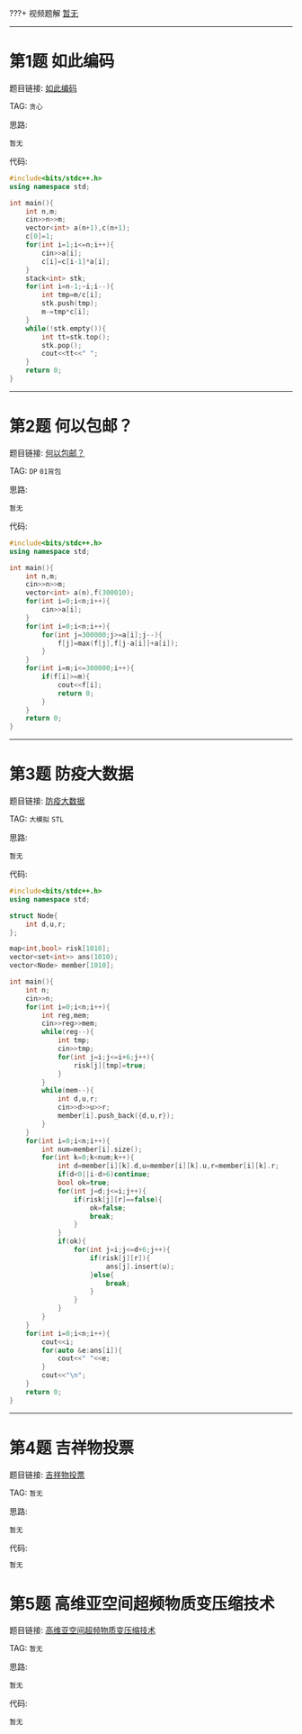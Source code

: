 ???+ 视频题解
    [暂无]()

- - - - - -

# 第1题 如此编码

题目链接: [如此编码](http://118.190.20.162/view.page?gpid=T153)

TAG: `贪心`

思路:

`暂无`

代码:

```cpp
#include<bits/stdc++.h>
using namespace std;

int main(){
    int n,m;
    cin>>n>>m;
    vector<int> a(n+1),c(n+1);
    c[0]=1;
    for(int i=1;i<=n;i++){
        cin>>a[i];
        c[i]=c[i-1]*a[i];
    }
    stack<int> stk;
    for(int i=n-1;~i;i--){
        int tmp=m/c[i];
        stk.push(tmp);
        m-=tmp*c[i];
    }
    while(!stk.empty()){
        int tt=stk.top();
        stk.pop();
        cout<<tt<<" ";
    }
    return 0;
}
```

- - - - - -

# 第2题 何以包邮？

题目链接: [何以包邮？](http://118.190.20.162/view.page?gpid=T152)

TAG: `DP` `01背包`

思路:

`暂无`

代码:

```cpp
#include<bits/stdc++.h>
using namespace std;

int main(){
    int n,m;
    cin>>n>>m;
    vector<int> a(n),f(300010);
    for(int i=0;i<n;i++){
        cin>>a[i];
    }
    for(int i=0;i<n;i++){
        for(int j=300000;j>=a[i];j--){
            f[j]=max(f[j],f[j-a[i]]+a[i]);
        }
    }
    for(int i=m;i<=300000;i++){
        if(f[i]>=m){
            cout<<f[i];
            return 0;
        }
    }
    return 0;
}
```

- - - - - -

# 第3题 防疫大数据

题目链接: [防疫大数据](http://118.190.20.162/view.page?gpid=T151)

TAG: `大模拟` `STL`

思路:

`暂无`

代码:

```cpp
#include<bits/stdc++.h>
using namespace std;

struct Node{
    int d,u,r;
};

map<int,bool> risk[1010];
vector<set<int>> ans(1010);
vector<Node> member[1010];

int main(){
    int n;
    cin>>n;
    for(int i=0;i<n;i++){
        int reg,mem;
        cin>>reg>>mem;
        while(reg--){
            int tmp;
            cin>>tmp;
            for(int j=i;j<=i+6;j++){
                risk[j][tmp]=true;
            }
        }
        while(mem--){
            int d,u,r;
            cin>>d>>u>>r;
            member[i].push_back({d,u,r});
        }
    }
    for(int i=0;i<n;i++){
        int num=member[i].size();
        for(int k=0;k<num;k++){
            int d=member[i][k].d,u=member[i][k].u,r=member[i][k].r;
            if(d<0||i-d>6)continue;
            bool ok=true;
            for(int j=d;j<=i;j++){
                if(risk[j][r]==false){
                    ok=false;
                    break;
                }
            }
            if(ok){
                for(int j=i;j<=d+6;j++){
                    if(risk[j][r]){
                        ans[j].insert(u);
                    }else{
                        break;
                    }
                }
            }
        }
    }
    for(int i=0;i<n;i++){
        cout<<i;
        for(auto &e:ans[i]){
            cout<<" "<<e;
        }
        cout<<"\n";
    }
    return 0;
}
```

- - - - - -

# 第4题 吉祥物投票

题目链接: [吉祥物投票](http://118.190.20.162/view.page?gpid=T150)

TAG: `暂无`

思路:

`暂无`

代码:

```cpp
暂无
```

# 第5题 高维亚空间超频物质变压缩技术

题目链接: [高维亚空间超频物质变压缩技术](http://118.190.20.162/view.page?gpid=T149)

TAG: `暂无`

思路:

`暂无`

代码:

```???+ 视频题解
暂无
```